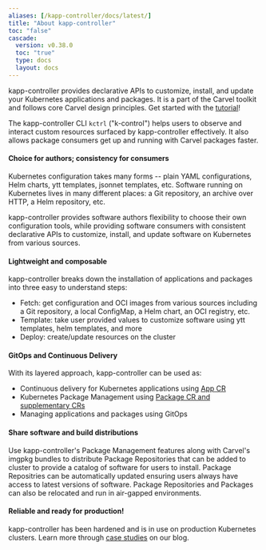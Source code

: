 ```yaml
---
aliases: [/kapp-controller/docs/latest/]
title: "About kapp-controller"
toc: "false"
cascade:
  version: v0.38.0
  toc: "true"
  type: docs
  layout: docs
---
```


kapp-controller provides declarative APIs to customize, install, and update your Kubernetes applications and packages. It is a part of the Carvel toolkit and follows core Carvel design principles. Get started with the [tutorial](packaging-tutorial.md)!

The kapp-controller CLI `kctrl` ("k-control") helps users to observe and interact custom resources surfaced by kapp-controller effectively. It also allows package consumers get up and running with Carvel packages faster.

#### Choice for authors; consistency for consumers
Kubernetes configuration takes many forms -- plain YAML configurations, Helm charts, ytt templates, jsonnet templates, etc.
Software running on Kubernetes lives in many different places: a Git repository, an archive over HTTP, a Helm repository, etc.

kapp-controller provides software authors flexibility to choose their own configuration tools, while providing software consumers with consistent declarative APIs to customize, install, and update software on Kubernetes from various sources.

#### Lightweight and composable
kapp-controller breaks down the installation of applications and packages into three easy to understand steps: 
- Fetch: get configuration and OCI images from various sources including a Git repository, a local ConfigMap, a Helm chart, an OCI registry, etc.
- Template: take user provided values to customize software using ytt templates, helm templates, and more
- Deploy: create/update resources on the cluster

#### GitOps and Continuous Delivery
With its layered approach, kapp-controller can be used as:
- Continuous delivery for Kubernetes applications using [App CR](app-spec.md)
- Kubernetes Package Management using [Package CR and supplementary CRs](packaging.md)
- Managing applications and packages using GitOps

#### Share software and build distributions
Use kapp-controller's Package Management features along with Carvel's imgpkg bundles to distribute Package Repositories that can be added to cluster to provide a catalog of software for users to install. Package Repositries can be automatically updated ensuring users always have access to latest versions of software. Package Repositories and Packages can also be relocated and run in air-gapped environments.

#### Reliable and ready for production!
kapp-controller has been hardened and is in use on production Kubernetes clusters. Learn more through [case studies](/blog/casestudy-modernizing-the-us-army) on our blog.
